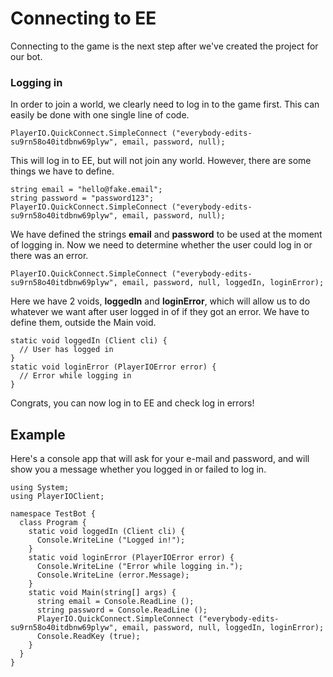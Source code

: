 # Connecting to EE

Connecting to the game is the next step after we've created the project for our bot.

### Logging in

In order to join a world, we clearly need to log in to the game first. This can easily be done with one single line of code.

```
PlayerIO.QuickConnect.SimpleConnect ("everybody-edits-su9rn58o40itdbnw69plyw", email, password, null);
```

This will log in to EE, but will not join any world. However, there are some things we have to define.

```
string email = "hello@fake.email";
string password = "password123";
PlayerIO.QuickConnect.SimpleConnect ("everybody-edits-su9rn58o40itdbnw69plyw", email, password, null);
```

We have defined the strings **email** and **password** to be used at the moment of logging in.
Now we need to determine whether the user could log in or there was an error.

```
PlayerIO.QuickConnect.SimpleConnect ("everybody-edits-su9rn58o40itdbnw69plyw", email, password, null, loggedIn, loginError);
```

Here we have 2 voids, **loggedIn** and **loginError**, which will allow us to do whatever we want after user logged in of if they got an error.
We have to define them, outside the Main void.

```
static void loggedIn (Client cli) {
  // User has logged in
}
static void loginError (PlayerIOError error) {
  // Error while logging in
}
```

Congrats, you can now log in to EE and check log in errors!

## Example

Here's a console app that will ask for your e-mail and password, and will show you a message whether you logged in or failed to log in.

```
using System;
using PlayerIOClient;

namespace TestBot {
  class Program {
    static void loggedIn (Client cli) {
      Console.WriteLine ("Logged in!");
    }
    static void loginError (PlayerIOError error) {
      Console.WriteLine ("Error while logging in.");
      Console.WriteLine (error.Message);
    }
    static void Main(string[] args) {
      string email = Console.ReadLine ();
      string password = Console.ReadLine ();
      PlayerIO.QuickConnect.SimpleConnect ("everybody-edits-su9rn58o40itdbnw69plyw", email, password, null, loggedIn, loginError);
      Console.ReadKey (true);
    }
  }
}
```
